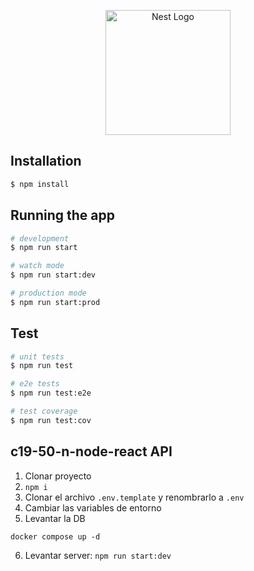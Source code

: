 <p align="center">
  <a href="http://nestjs.com/" target="blank"><img src="https://nestjs.com/img/logo-small.svg" width="200" alt="Nest Logo" /></a>
</p>

[circleci-image]: https://img.shields.io/circleci/build/github/nestjs/nest/master?token=abc123def456
[circleci-url]: https://circleci.com/gh/nestjs/nest

## Installation

```bash
$ npm install
```

## Running the app

```bash
# development
$ npm run start

# watch mode
$ npm run start:dev

# production mode
$ npm run start:prod
```

## Test

```bash
# unit tests
$ npm run test

# e2e tests
$ npm run test:e2e

# test coverage
$ npm run test:cov
```

## c19-50-n-node-react API

1. Clonar proyecto
2. `npm i`
3. Clonar el archivo `.env.template` y renombrarlo a `.env`
4. Cambiar las variables de entorno
5. Levantar la DB

```
docker compose up -d
```

6. Levantar server: `npm run start:dev`
<!-- 7. Ejecutar SEED:

````
http://localhost:3000/api/seed
``` -->
````
